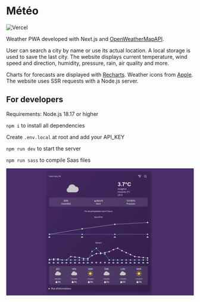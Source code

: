 # Météo

![Vercel](https://vercelbadge.vercel.app/api/seguinleo/meteo)

Weather PWA developed with Next.js and [OpenWeatherMapAPI](https://openweathermap.org/api).

User can search a city by name or use its actual location.
A local storage is used to save the last city.
The website displays current temperature, wind speed and direction, humidity, pressure, rain, air quality and more.

Charts for forecasts are displayed with [Recharts](https://recharts.org/en-US/).
Weather icons from [Apple](https://support.apple.com/fr-fr/guide/iphone/iph4305794fb/15.0/ios/15.0).
The website uses SSR requests with a Node.js server.

## For developers

Requirements: Node.js 18.17 or higher

``npm i`` to install all dependencies

Create ``.env.local`` at root and add your API_KEY

``npm run dev`` to start the server

``npm run sass`` to compile Saas files

![0](https://github.com/seguinleo/Meteo/blob/main/public/assets/img/desktop.png)
